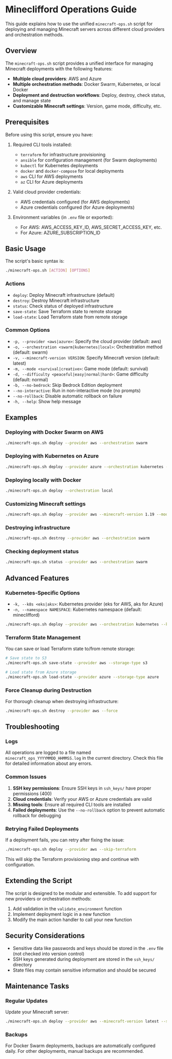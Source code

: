 # Mineclifford Operations Guide

This guide explains how to use the unified `minecraft-ops.sh` script for deploying and managing Minecraft servers across different cloud providers and orchestration methods.

## Overview

The `minecraft-ops.sh` script provides a unified interface for managing Minecraft deployments with the following features:

- **Multiple cloud providers**: AWS and Azure
- **Multiple orchestration methods**: Docker Swarm, Kubernetes, or local Docker
- **Deployment and destruction workflows**: Deploy, destroy, check status, and manage state
- **Customizable Minecraft settings**: Version, game mode, difficulty, etc.

## Prerequisites

Before using this script, ensure you have:

1. Required CLI tools installed:
   - `terraform` for infrastructure provisioning
   - `ansible` for configuration management (for Swarm deployments)
   - `kubectl` for Kubernetes deployments
   - `docker` and `docker-compose` for local deployments
   - `aws` CLI for AWS deployments
   - `az` CLI for Azure deployments

2. Valid cloud provider credentials:
   - AWS credentials configured (for AWS deployments)
   - Azure credentials configured (for Azure deployments)

3. Environment variables (in `.env` file or exported):
   - For AWS: AWS_ACCESS_KEY_ID, AWS_SECRET_ACCESS_KEY, etc.
   - For Azure: AZURE_SUBSCRIPTION_ID

## Basic Usage

The script's basic syntax is:

```bash
./minecraft-ops.sh [ACTION] [OPTIONS]
```

### Actions

- `deploy`: Deploy Minecraft infrastructure (default)
- `destroy`: Destroy Minecraft infrastructure
- `status`: Check status of deployed infrastructure
- `save-state`: Save Terraform state to remote storage
- `load-state`: Load Terraform state from remote storage

### Common Options

- `-p, --provider <aws|azure>`: Specify the cloud provider (default: aws)
- `-o, --orchestration <swarm|kubernetes|local>`: Orchestration method (default: swarm)
- `-v, --minecraft-version VERSION`: Specify Minecraft version (default: latest)
- `-m, --mode <survival|creative>`: Game mode (default: survival)
- `-d, --difficulty <peaceful|easy|normal|hard>`: Game difficulty (default: normal)
- `-b, --no-bedrock`: Skip Bedrock Edition deployment
- `--no-interactive`: Run in non-interactive mode (no prompts)
- `--no-rollback`: Disable automatic rollback on failure
- `-h, --help`: Show help message

## Examples

### Deploying with Docker Swarm on AWS

```bash
./minecraft-ops.sh deploy --provider aws --orchestration swarm
```

### Deploying with Kubernetes on Azure

```bash
./minecraft-ops.sh deploy --provider azure --orchestration kubernetes --k8s aks
```

### Deploying locally with Docker

```bash
./minecraft-ops.sh deploy --orchestration local
```

### Customizing Minecraft settings

```bash
./minecraft-ops.sh deploy --provider aws --minecraft-version 1.19 --mode creative --difficulty easy
```

### Destroying infrastructure

```bash
./minecraft-ops.sh destroy --provider aws --orchestration swarm
```

### Checking deployment status

```bash
./minecraft-ops.sh status --provider aws --orchestration swarm
```

## Advanced Features

### Kubernetes-Specific Options

- `-k, --k8s <eks|aks>`: Kubernetes provider (eks for AWS, aks for Azure)
- `-n, --namespace NAMESPACE`: Kubernetes namespace (default: mineclifford)

```bash
./minecraft-ops.sh deploy --provider aws --orchestration kubernetes --k8s eks --namespace minecraft-prod
```

### Terraform State Management

You can save or load Terraform state to/from remote storage:

```bash
# Save state to S3
./minecraft-ops.sh save-state --provider aws --storage-type s3

# Load state from Azure storage
./minecraft-ops.sh load-state --provider azure --storage-type azure
```

### Force Cleanup during Destruction

For thorough cleanup when destroying infrastructure:

```bash
./minecraft-ops.sh destroy --provider aws --force
```

## Troubleshooting

### Logs

All operations are logged to a file named `minecraft_ops_YYYYMMDD_HHMMSS.log` in the current directory. Check this file for detailed information about any errors.

### Common Issues

1. **SSH key permissions**: Ensure SSH keys in `ssh_keys/` have proper permissions (400)
2. **Cloud credentials**: Verify your AWS or Azure credentials are valid
3. **Missing tools**: Ensure all required CLI tools are installed
4. **Failed deployments**: Use the `--no-rollback` option to prevent automatic rollback for debugging

### Retrying Failed Deployments

If a deployment fails, you can retry after fixing the issue:

```bash
./minecraft-ops.sh deploy --provider aws --skip-terraform
```

This will skip the Terraform provisioning step and continue with configuration.

## Extending the Script

The script is designed to be modular and extensible. To add support for new providers or orchestration methods:

1. Add validation in the `validate_environment` function
2. Implement deployment logic in a new function
3. Modify the main action handler to call your new function

## Security Considerations

- Sensitive data like passwords and keys should be stored in the `.env` file (not checked into version control)
- SSH keys generated during deployment are stored in the `ssh_keys/` directory
- State files may contain sensitive information and should be secured

## Maintenance Tasks

### Regular Updates

Update your Minecraft server:

```bash
./minecraft-ops.sh deploy --provider aws --minecraft-version latest --skip-terraform
```

### Backups

For Docker Swarm deployments, backups are automatically configured daily. For other deployments, manual backups are recommended.